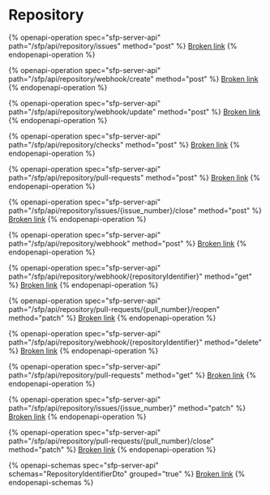 # Repository

{% openapi-operation spec="sfp-server-api" path="/sfp/api/repository/issues" method="post" %}
[Broken link](broken-reference)
{% endopenapi-operation %}

{% openapi-operation spec="sfp-server-api" path="/sfp/api/repository/webhook/create" method="post" %}
[Broken link](broken-reference)
{% endopenapi-operation %}

{% openapi-operation spec="sfp-server-api" path="/sfp/api/repository/webhook/update" method="post" %}
[Broken link](broken-reference)
{% endopenapi-operation %}

{% openapi-operation spec="sfp-server-api" path="/sfp/api/repository/checks" method="post" %}
[Broken link](broken-reference)
{% endopenapi-operation %}

{% openapi-operation spec="sfp-server-api" path="/sfp/api/repository/pull-requests" method="post" %}
[Broken link](broken-reference)
{% endopenapi-operation %}

{% openapi-operation spec="sfp-server-api" path="/sfp/api/repository/issues/{issue_number}/close" method="post" %}
[Broken link](broken-reference)
{% endopenapi-operation %}

{% openapi-operation spec="sfp-server-api" path="/sfp/api/repository/webhook" method="post" %}
[Broken link](broken-reference)
{% endopenapi-operation %}

{% openapi-operation spec="sfp-server-api" path="/sfp/api/repository/webhook/{repositoryIdentifier}" method="get" %}
[Broken link](broken-reference)
{% endopenapi-operation %}

{% openapi-operation spec="sfp-server-api" path="/sfp/api/repository/pull-requests/{pull_number}/reopen" method="patch" %}
[Broken link](broken-reference)
{% endopenapi-operation %}

{% openapi-operation spec="sfp-server-api" path="/sfp/api/repository/webhook/{repositoryIdentifier}" method="delete" %}
[Broken link](broken-reference)
{% endopenapi-operation %}

{% openapi-operation spec="sfp-server-api" path="/sfp/api/repository/pull-requests" method="get" %}
[Broken link](broken-reference)
{% endopenapi-operation %}

{% openapi-operation spec="sfp-server-api" path="/sfp/api/repository/issues/{issue_number}" method="patch" %}
[Broken link](broken-reference)
{% endopenapi-operation %}

{% openapi-operation spec="sfp-server-api" path="/sfp/api/repository/pull-requests/{pull_number}/close" method="patch" %}
[Broken link](broken-reference)
{% endopenapi-operation %}

{% openapi-schemas spec="sfp-server-api" schemas="RepositoryIdentifierDto" grouped="true" %}
[Broken link](broken-reference)
{% endopenapi-schemas %}
